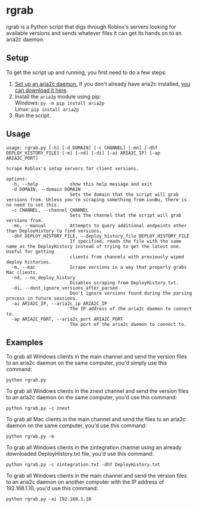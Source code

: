 # rgrab
rgrab is a Python script that digs through Roblox's servers looking for available versions and sends whatever files it can get its hands on to an aria2c daemon.

## Setup
To get the script up and running, you first need to do a few steps:
1. [Set up an aria2c daemon.](https://stackoverflow.com/questions/62101819/how-to-use-aria2c-rpc-server-as-a-daemon) If you don't already have aria2c installed, [you can download it here](https://github.com/aria2/aria2/releases).
2. Install the `aria2p` module using pip:<br>
Windows: `py -m pip install aria2p`<br>
Linux: `pip install aria2p`
3. Run the script.

## Usage
```none
usage: rgrab.py [-h] [-d DOMAIN] [-c CHANNEL] [-mn] [-dhf DEPLOY_HISTORY_FILE] [-m] [-nd] [-di] [-ai ARIA2C_IP] [-ap ARIA2C_PORT]

Scrape Roblox's setup servers for client versions.

options:
  -h, --help            show this help message and exit
  -d DOMAIN, --domain DOMAIN
                        Sets the domain that the script will grab versions from. Unless you're scraping something from LouBu, there is no need to set this.
  -c CHANNEL, --channel CHANNEL
                        Sets the channel that the script will grab versions from.
  -mn, --manual         Attempts to query additional endpoints other than DeployHistory to find versions.
  -dhf DEPLOY_HISTORY_FILE, --deploy_history_file DEPLOY_HISTORY_FILE
                        If specified, reads the file with the same name as the DeployHistory instead of trying to get the latest one. Useful for getting
                        clients from channels with previously wiped deploy histories.
  -m, --mac             Scrape versions in a way that properly grabs Mac clients.
  -nd, --no_deploy_history
                        Disables scraping from DeployHistory.txt.
  -di, --dont_ignore_versions_after_parsed
                        Don't ignore versions found during the parsing process in future sessions.
  -ai ARIA2C_IP, --aria2c_ip ARIA2C_IP
                        The IP address of the aria2c daemon to connect to.
  -ap ARIA2C_PORT, --aria2c_port ARIA2C_PORT
                        The port of the aria2c daemon to connect to.
```


## Examples
To grab all Windows clients in the main channel and send the version files to an aria2c daemon on the same computer, you'd simply use this command:
```none
python rgrab.py
```

To grab all Windows clients in the znext channel and send the version files to an aria2c daemon on the same computer, you'd use this command:
```none
python rgrab.py -c znext
```

To grab all Mac clients in the main channel and send the files to an aria2c daemon on the same computer, you'd use this command:
```none
python rgrab.py -m
```

To grab all Windows clients in the zintegration channel using an already downloaded DeployHistory.txt file, you'd use this command:
```none
python rgrab.py -c zintegration.txt -dhf DeployHistory.txt
```


To grab all Windows clients in the main channel and send the version files to an aria2c daemon on another computer with the IP address of 192.168.1.10, you'd use this command:
```none
python rgrab.py -ai 192.168.1.10
```